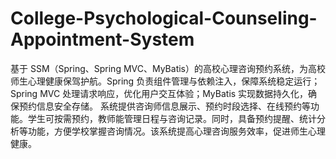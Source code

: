 # College-Psychological-Counseling-Appointment-System
基于 SSM（Spring、Spring MVC、MyBatis）的高校心理咨询预约系统，为高校师生心理健康保驾护航。Spring 负责组件管理与依赖注入，保障系统稳定运行；Spring MVC 处理请求响应，优化用户交互体验；MyBatis 实现数据持久化，确保预约信息安全存储。  系统提供咨询师信息展示、预约时段选择、在线预约等功能。学生可按需预约，教师能管理日程与咨询记录。同时，具备预约提醒、统计分析等功能，方便学校掌握咨询情况。该系统提高心理咨询服务效率，促进师生心理健康。 
